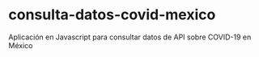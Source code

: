 # consulta-datos-covid-mexico
Aplicación en Javascript para consultar datos de API sobre COVID-19 en México
